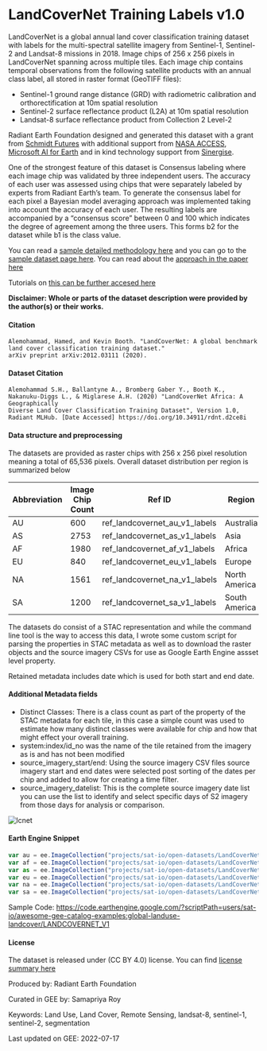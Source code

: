 # LandCoverNet Training Labels v1.0

LandCoverNet is a global annual land cover classification training dataset with labels for the multi-spectral satellite imagery from Sentinel-1, Sentinel-2 and Landsat-8 missions in 2018. Image chips of 256 x 256 pixels in LandCoverNet spanning across multiple tiles. Each image chip contains temporal observations from the following satellite products with an annual class label, all stored in raster format (GeoTIFF files):

* Sentinel-1 ground range distance (GRD) with radiometric calibration and orthorectification at 10m spatial resolution
* Sentinel-2 surface reflectance product (L2A) at 10m spatial resolution
* Landsat-8 surface reflectance product from Collection 2 Level-2

Radiant Earth Foundation designed and generated this dataset with a grant from [Schmidt Futures](https://schmidtfutures.com/) with additional support from [NASA ACCESS](https://earthdata.nasa.gov/esds/competitive-programs/access/radiant-mlhub), [Microsoft AI for Earth](https://www.microsoft.com/en-us/ai/ai-for-earth) and in kind technology support from [Sinergise](https://www.sinergise.com/).

One of the strongest feature of this dataset is Consensus labeling where each image chip was validated by three independent users. The accuracy of each user was assessed using chips that were separately labeled by experts from Radiant Earth’s team. To generate the consensus label for each pixel a Bayesian model averaging approach was implemented taking into account the accuracy of each user. The resulting labels are accompanied by a “consensus score” between 0 and 100 which indicates the degree of agreement among the three users. This forms b2 for the dataset while b1 is the class value.

You can read a [sample detailed methodology here](https://radiantearth.blob.core.windows.net/mlhub/landcovernet_af/Documentation.pdf) and you can go to the [sample dataset page here](https://mlhub.earth/data/ref_landcovernet_af_v1). You can read about the [approach in the paper here](https://arxiv.org/abs/2012.03111)

Tutorials on [this can be further accesed here](https://nbviewer.org/github/radiantearth/mlhub-tutorials/blob/main/notebooks/radiant-mlhub-landcovernet.ipynb)

**Disclaimer: Whole or parts of the dataset description were provided by the author(s) or their works.**

#### Citation

```
Alemohammad, Hamed, and Kevin Booth. "LandCoverNet: A global benchmark land cover classification training dataset."
arXiv preprint arXiv:2012.03111 (2020).
```

#### Dataset Citation

```
Alemohammad S.H., Ballantyne A., Bromberg Gaber Y., Booth K., Nakanuku-Diggs L., & Miglarese A.H. (2020) "LandCoverNet Africa: A Geographically
Diverse Land Cover Classification Training Dataset", Version 1.0, Radiant MLHub. [Date Accessed] https://doi.org/10.34911/rdnt.d2ce8i
```

#### Data structure and preprocessing
The datasets are provided as raster chips with 256 x 256 pixel resolution meaning a total of 65,536 pixels. Overall dataset distribution per region is summarized below

|Abbreviation|Image Chip Count|Ref ID                       |Region       |Proportion Global|
|------------|----------------|-----------------------------|-------------|-----------------|
|AU          |600             |ref_landcovernet_au_v1_labels|Australia    |6.72             |
|AS          |2753            |ref_landcovernet_as_v1_labels|Asia         |30.81            |
|AF          |1980            |ref_landcovernet_af_v1_labels|Africa       |22.16            |
|EU          |840             |ref_landcovernet_eu_v1_labels|Europe       |9.4              |
|NA          |1561            |ref_landcovernet_na_v1_labels|North America|17.47            |
|SA          |1200            |ref_landcovernet_sa_v1_labels|South America|13.43            |

The datasets do consist of a STAC representation and while the command line tool is the way to access this data, I wrote some custom script for parsing the properties in STAC metadata as well as to download the raster objects and the source imagery CSVs for use as Google Earth Engine assset level property.

Retained metadata includes date which is used for both start and end date.

#### Additional Metadata fields
* Distinct Classes: There is a class count as part of the property of the STAC metadata for each tile, in this case a simple count was used to estimate how many distinct classes were available for chip and how that might effect your overall training.
* system:index/id_no was the name of the tile retained from the imagery as is and has not been modified
* source_imagery_start/end: Using the source imagery CSV files source imagery start and end dates were selected post sorting of the dates per chip and added to allow for creating a time filter.
* source_imagery_datelist: This is the complete source imagery date list you can use the list to identify and select specific days of S2 imagery from those days for analysis or comparison.

![lcnet](https://user-images.githubusercontent.com/6677629/179384144-1e5b996b-c1b4-40b6-9801-1e0c14c78cfa.gif)

#### Earth Engine Snippet

```js
var au = ee.ImageCollection("projects/sat-io/open-datasets/LandCoverNet/LABELS/ref_landcovernet_au_v1_labels");
var af = ee.ImageCollection("projects/sat-io/open-datasets/LandCoverNet/LABELS/ref_landcovernet_af_v1_labels");
var as = ee.ImageCollection("projects/sat-io/open-datasets/LandCoverNet/LABELS/ref_landcovernet_as_v1_labels");
var eu = ee.ImageCollection("projects/sat-io/open-datasets/LandCoverNet/LABELS/ref_landcovernet_eu_v1_labels");
var na = ee.ImageCollection("projects/sat-io/open-datasets/LandCoverNet/LABELS/ref_landcovernet_na_v1_labels");
var sa = ee.ImageCollection("projects/sat-io/open-datasets/LandCoverNet/LABELS/ref_landcovernet_sa_v1_labels");
```

Sample Code: https://code.earthengine.google.com/?scriptPath=users/sat-io/awesome-gee-catalog-examples:global-landuse-landcover/LANDCOVERNET_V1


#### License

The dataset is released under (CC BY 4.0) license. You can find [license summary here](https://spdx.org/licenses/CC-BY-4.0.html)

Produced by: Radiant Earth Foundation

Curated in GEE by: Samapriya Roy

Keywords: Land Use, Land Cover, Remote Sensing, landsat-8, sentinel-1, sentinel-2, segmentation

Last updated on GEE: 2022-07-17
